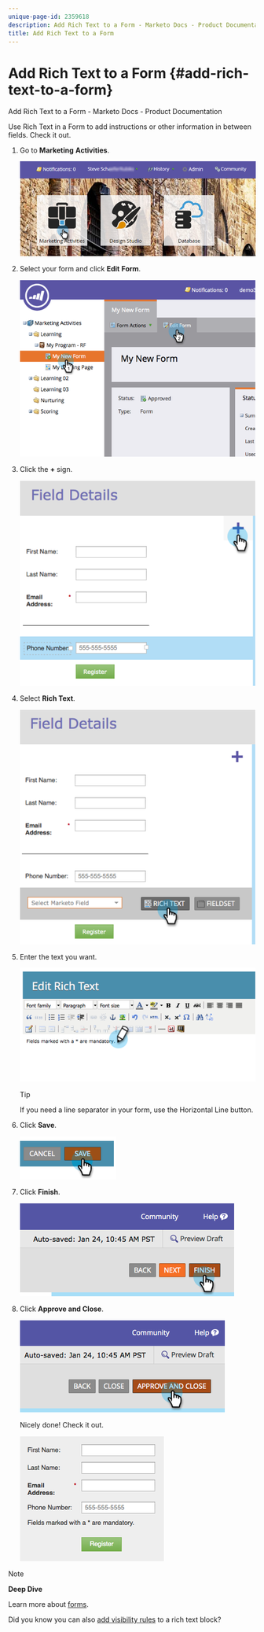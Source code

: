 ```yaml
---
unique-page-id: 2359618
description: Add Rich Text to a Form - Marketo Docs - Product Documentation
title: Add Rich Text to a Form
---
```


# Add Rich Text to a Form {#add-rich-text-to-a-form}

Add Rich Text to a Form - Marketo Docs - Product Documentation

Use Rich Text in a Form to add instructions or other information in between fields. Check it out.

1. Go to **Marketing** **Activities**.

   ![](assets/login-marketing-activities-2.png)

1. Select your form and click **Edit** **Form**.

   ![](assets/image2014-9-15-16-3a46-3a7.png)

1. Click the **+** sign.

   ![](assets/image2014-9-15-16-3a46-3a43.png)

1. Select **Rich Text**.

   ![](assets/image2014-9-15-16-3a47-3a9.png)

1. Enter the text you want.

   ![](assets/image2014-9-15-16-3a47-3a20.png)

   >[!TIP]
   >
   >If you need a line separator in your form, use the Horizontal Line button.

1. Click **Save**.

   ![](assets/image2014-9-15-16-3a48-3a18.png)

1. Click **Finish**.

   ![](assets/image2014-9-15-16-3a48-3a36.png)

1. Click **Approve and Close**.

   ![](assets/image2014-9-15-16-3a48-3a51.png)

   Nicely done! Check it out.

   ![](assets/image2014-9-15-16-3a48-3a58.png)

>[!NOTE]
>
>**Deep Dive**
>
>Learn more about [forms](../../../../product-docs/demand-generation/forms.md).

Did you know you can also [add visibility rules](../../../../product-docs/demand-generation/forms/form-fields/dynamically-toggle-visibility-of-a-form-field.md) to a rich text block? 